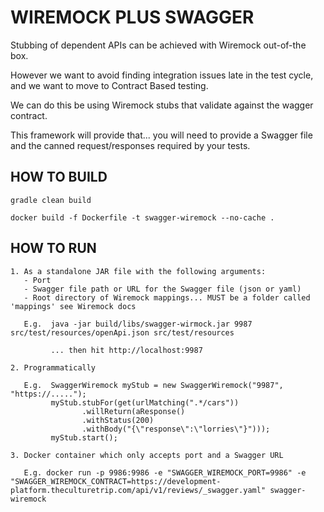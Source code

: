 
# WIREMOCK PLUS SWAGGER

Stubbing of dependent APIs can be achieved with Wiremock out-of-the box.

However we want to avoid finding integration issues late in the test cycle, and we want to move to Contract Based testing.

We can do this be using Wiremock stubs that validate against the wagger contract. 

This framework will provide that... you will need to provide a Swagger file and the canned request/responses required by your tests.

## HOW TO BUILD

```
gradle clean build

docker build -f Dockerfile -t swagger-wiremock --no-cache .
```


## HOW TO RUN


```
1. As a standalone JAR file with the following arguments:
   - Port
   - Swagger file path or URL for the Swagger file (json or yaml)
   - Root directory of Wiremock mappings... MUST be a folder called 'mappings' see Wiremock docs

   E.g.  java -jar build/libs/swagger-wirmock.jar 9987 src/test/resources/openApi.json src/test/resources
   
         ... then hit http://localhost:9987

2. Programmatically

   E.g.  SwaggerWiremock myStub = new SwaggerWiremock("9987", "https://.....");
         myStub.stubFor(get(urlMatching(".*/cars"))
                .willReturn(aResponse()
                .withStatus(200)
                .withBody("{\"response\":\"lorries\"}")));
         myStub.start();

3. Docker container which only accepts port and a Swagger URL

   E.g. docker run -p 9986:9986 -e "SWAGGER_WIREMOCK_PORT=9986" -e "SWAGGER_WIREMOCK_CONTRACT=https://development-platform.theculturetrip.com/api/v1/reviews/_swagger.yaml" swagger-wiremock

```



